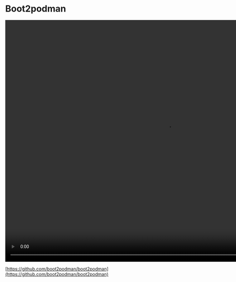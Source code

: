 # Boot2podman

<video width="1024" height="768">
    <source src="/assets/boot2podman.webm" type="video/webm">
</video>

[https://github.com/boot2podman/boot2podman](https://github.com/boot2podman/boot2podman)
